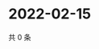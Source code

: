 # 2022-02-15

共 0 条

<!-- BEGIN WEIBO -->
<!-- 最后更新时间 Tue Feb 15 2022 05:09:12 GMT+0800 (China Standard Time) -->

<!-- END WEIBO -->

